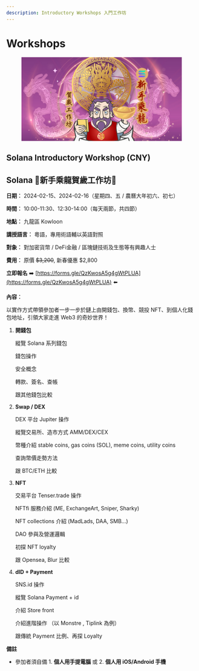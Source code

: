 ```yaml
---
description: Introductory Workshops 入門工作坊
---
```


# Workshops

<figure><img src=".gitbook/assets/Solearna-campaign-06022024-v2.jpg" alt=""><figcaption></figcaption></figure>

## Solana Introductory Workshop (CNY)

## Solana 🧧新手乘龍賀歲工作坊🐉&#x20;

**日期︰** 2024-02-15、2024-02-16（星期四、五 / 農曆大年初六、初七）

**時間︰** 10:00-11:30、12:30-14:00（每天兩節，共四節）

**地點︰** 九龍區 Kowloon

**講授語言︰** 粵語，專用術語輔以英語對照

**對象︰** 對加密貨幣 / DeFi金融 / 區塊鏈技術及生態等有興趣人士

**費用︰** 原價 ~~$3,200~~, 新春優惠 $2,800

**立即報名** ➡️ [https://forms.gle/QzKwosA5g4gWtPLUA](https://forms.gle/QzKwosA5g4gWtPLUA) ⬅️

**內容︰**

以實作方式帶領參加者一步一步於鏈上由開錢包、換幣、競投 NFT、到個人化錢包地址，引領大家走進 Web3 的奇妙世界！

1.  **開錢包**

    縱覽 Solana 系列錢包

    錢包操作

    安全概念

    轉款、簽名、查帳

    跟其他錢包比較
2.  **Swap / DEX**

    DEX 平台 Jupiter 操作

    縱覽交易所、造市方式 AMM/DEX/CEX

    幣種介紹 stable coins, gas coins (SOL), meme coins, utility coins

    查詢幣價走勢方法

    跟 BTC/ETH 比較
3.  **NFT**

    交易平台 Tenser.trade 操作

    NFTfi 服務介紹 (ME, ExchangeArt, Sniper, Sharky)

    NFT collections 介紹 (MadLads, DAA, SMB...)

    DAO 參與及營運邏輯

    初探 NFT loyalty

    跟 Opensea, Blur 比較
4.  **dID + Payment**

    SNS.id 操作

    縱覽 Solana Payment + id

    介紹 Store front

    介紹進階操作 （以 Monstre , Tiplink 為例）

    跟傳統 Payment 比例、再探 Loyalty

**備註**

* 參加者須自備 1. **個人用手提電腦** 或 2. **個人用 iOS/Android 手機**
